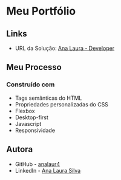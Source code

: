 # Meu Portfólio

## Links

- URL da Solução: [Ana Laura - Developer](https://portfolio-analaura.netlify.app/)

## Meu Processo

### Construído com

- Tags semânticas do HTML
- Propriedades personalizadas do CSS
- Flexbox
- Desktop-first
- Javascript
- Responsividade

## Autora

- GitHub - [analaur4](https://www.github.com/analaur4)
- LinkedIn - [Ana Laura Silva](https://www.linkedin.com/in/analaura-silva/)